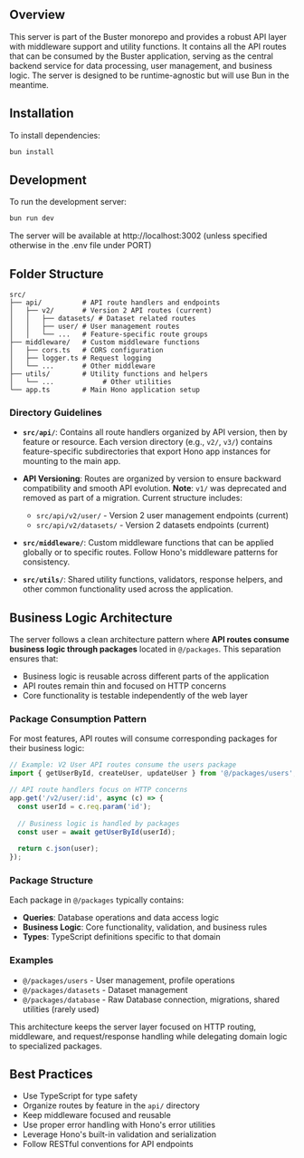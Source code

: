 ## Overview

This server is part of the Buster monorepo and provides a robust API layer with middleware support and utility functions. It contains all the API routes that can be consumed by the Buster application, serving as the central backend service for data processing, user management, and business logic. The server is designed to be runtime-agnostic but will use Bun in the meantime.

## Installation

To install dependencies:
```sh
bun install
```

## Development

To run the development server:
```sh
bun run dev
```

The server will be available at http://localhost:3002 (unless specified otherwise in the .env file under PORT)

## Folder Structure

```
src/
├── api/          # API route handlers and endpoints
│   ├── v2/       # Version 2 API routes (current)
│   │   ├── datasets/ # Dataset related routes
│   │   ├── user/ # User management routes  
│   │   └── ...   # Feature-specific route groups
├── middleware/   # Custom middleware functions
│   ├── cors.ts   # CORS configuration
│   ├── logger.ts # Request logging
│   └── ...       # Other middleware
├── utils/        # Utility functions and helpers
│   └── ...            # Other utilities
└── app.ts        # Main Hono application setup
```

### Directory Guidelines

- **`src/api/`**: Contains all route handlers organized by API version, then by feature or resource. Each version directory (e.g., `v2/`, `v3/`) contains feature-specific subdirectories that export Hono app instances for mounting to the main app.

- **API Versioning**: Routes are organized by version to ensure backward compatibility and smooth API evolution. **Note**: `v1/` was deprecated and removed as part of a migration. Current structure includes:
  - `src/api/v2/user/` - Version 2 user management endpoints (current)
  - `src/api/v2/datasets/` - Version 2 datasets endpoints (current)

- **`src/middleware/`**: Custom middleware functions that can be applied globally or to specific routes. Follow Hono's middleware patterns for consistency.

- **`src/utils/`**: Shared utility functions, validators, response helpers, and other common functionality used across the application.

## Business Logic Architecture

The server follows a clean architecture pattern where **API routes consume business logic through packages** located in `@/packages`. This separation ensures that:

- Business logic is reusable across different parts of the application
- API routes remain thin and focused on HTTP concerns
- Core functionality is testable independently of the web layer

### Package Consumption Pattern

For most features, API routes will consume corresponding packages for their business logic:

```typescript
// Example: V2 User API routes consume the users package
import { getUserById, createUser, updateUser } from '@/packages/users';

// API route handlers focus on HTTP concerns
app.get('/v2/user/:id', async (c) => {
  const userId = c.req.param('id');
  
  // Business logic is handled by packages
  const user = await getUserById(userId);
  
  return c.json(user);
});
```

### Package Structure

Each package in `@/packages` typically contains:
- **Queries**: Database operations and data access logic
- **Business Logic**: Core functionality, validation, and business rules  
- **Types**: TypeScript definitions specific to that domain

### Examples

- `@/packages/users` - User management, profile operations
- `@/packages/datasets` - Dataset management
- `@/packages/database` - Raw Database connection, migrations, shared utilities (rarely used)

This architecture keeps the server layer focused on HTTP routing, middleware, and request/response handling while delegating domain logic to specialized packages.

## Best Practices

- Use TypeScript for type safety
- Organize routes by feature in the `api/` directory
- Keep middleware focused and reusable
- Use proper error handling with Hono's error utilities
- Leverage Hono's built-in validation and serialization
- Follow RESTful conventions for API endpoints
